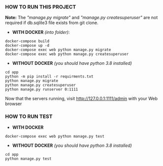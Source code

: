 ### HOW TO RUN THIS PROJECT

**Note:** The *"manage.py migrate"* and *"manage.py createsuperuser"*  are not required if db.sqlite3 file exists from git clone.

- **WITH DOCKER** *(into folder)*:
```
docker-compose build
docker-compose up -d
docker-compose exec web python manage.py migrate
docker-compose exec web python manage.py createsuperuser
```

- **WITHOUT DOCKER** *(you should have python 3.8 installed)*
```
cd app
python -m pip install -r requirments.txt
python manage.py migrate
python manage.py createsuperuser
python manage.py runserver 0:1111
```

Now that the servers running, visit http://127.0.0.1:1111/admin with your Web browser

### HOW TO RUN TEST

- **WITH DOCKER**
```
docker-compose exec web python manage.py test
```

- **WITHOUT DOCKER** *(you should have python 3.8 installed)*
```
cd app
python manage.py test
```